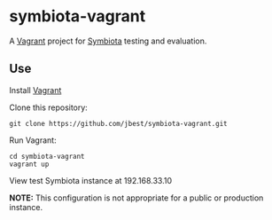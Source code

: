 # symbiota-vagrant
A [Vagrant](https://www.vagrantup.com) project for [Symbiota](http://symbiota.org/docs/) testing and evaluation.

## Use

Install [Vagrant](https://www.vagrantup.com)

Clone this repository:
```
git clone https://github.com/jbest/symbiota-vagrant.git
```

Run Vagrant:
```
cd symbiota-vagrant
vagrant up
```

View test Symbiota instance at 192.168.33.10

**NOTE:** This configuration is not appropriate for a public or production instance.